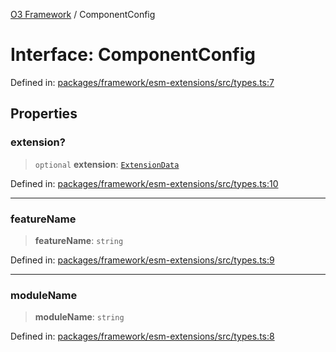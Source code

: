 [O3 Framework](../API.md) / ComponentConfig

# Interface: ComponentConfig

Defined in: [packages/framework/esm-extensions/src/types.ts:7](https://github.com/its-kios09/openmrs-esm-core/blob/main/packages/framework/esm-extensions/src/types.ts#L7)

## Properties

### extension?

> `optional` **extension**: [`ExtensionData`](ExtensionData.md)

Defined in: [packages/framework/esm-extensions/src/types.ts:10](https://github.com/its-kios09/openmrs-esm-core/blob/main/packages/framework/esm-extensions/src/types.ts#L10)

***

### featureName

> **featureName**: `string`

Defined in: [packages/framework/esm-extensions/src/types.ts:9](https://github.com/its-kios09/openmrs-esm-core/blob/main/packages/framework/esm-extensions/src/types.ts#L9)

***

### moduleName

> **moduleName**: `string`

Defined in: [packages/framework/esm-extensions/src/types.ts:8](https://github.com/its-kios09/openmrs-esm-core/blob/main/packages/framework/esm-extensions/src/types.ts#L8)
